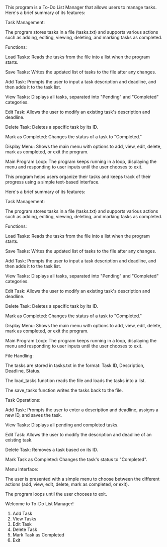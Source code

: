 This program is a To-Do List Manager that allows users to manage tasks. Here's a brief summary of its features:

Task Management:

The program stores tasks in a file (tasks.txt) and supports various actions such as adding, editing, viewing, deleting, and marking tasks as completed.

Functions:

Load Tasks: Reads the tasks from the file into a list when the program starts.

Save Tasks: Writes the updated list of tasks to the file after any changes.

Add Task: Prompts the user to input a task description and deadline, and then adds it to the task list.

View Tasks: Displays all tasks, separated into "Pending" and "Completed" categories.

Edit Task: Allows the user to modify an existing task's description and deadline.

Delete Task: Deletes a specific task by its ID.

Mark as Completed: Changes the status of a task to "Completed."

Display Menu: Shows the main menu with options to add, view, edit, delete, mark as completed, or exit the program.

Main Program Loop: The program keeps running in a loop, displaying the menu and responding to user inputs until the user chooses to exit.

This program helps users organize their tasks and keeps track of their progress using a simple text-based interface.




Here's a brief summary of its features:

Task Management:

The program stores tasks in a file (tasks.txt) and supports various actions such as adding, editing, viewing, deleting, and marking tasks as completed.

Functions:

Load Tasks: Reads the tasks from the file into a list when the program starts.

Save Tasks: Writes the updated list of tasks to the file after any changes.

Add Task: Prompts the user to input a task description and deadline, and then adds it to the task list.

View Tasks: Displays all tasks, separated into "Pending" and "Completed" categories.

Edit Task: Allows the user to modify an existing task's description and deadline.

Delete Task: Deletes a specific task by its ID.

Mark as Completed: Changes the status of a task to "Completed."

Display Menu: Shows the main menu with options to add, view, edit, delete, mark as completed, or exit the program.

Main Program Loop: The program keeps running in a loop, displaying the menu and responding to user inputs until the user chooses to exit.







File Handling:

The tasks are stored in tasks.txt in the format: Task ID, Description, Deadline, Status.

The load_tasks function reads the file and loads the tasks into a list.

The save_tasks function writes the tasks back to the file.


Task Operations:

Add Task: Prompts the user to enter a description and deadline, assigns a new ID, and saves the task.

View Tasks: Displays all pending and completed tasks.

Edit Task: Allows the user to modify the description and deadline of an existing task.

Delete Task: Removes a task based on its ID.

Mark Task as Completed: Changes the task's status to "Completed".


Menu Interface:

The user is presented with a simple menu to choose between the different actions (add, view, edit, delete, mark as completed, or exit).

The program loops until the user chooses to exit.

Welcome to To-Do List Manager!
1. Add Task
2. View Tasks
3. Edit Task
4. Delete Task
5. Mark Task as Completed
6. Exit

